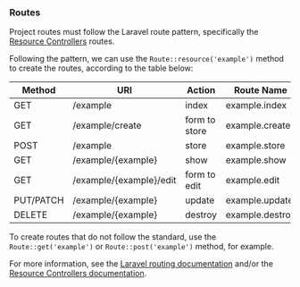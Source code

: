 ### Routes

Project routes must follow the Laravel route pattern, specifically the
[Resource Controllers](https://laravel.com/docs/10.x/controllers#actions-handled-by-resource-controller) routes.

Following the pattern, we can use the `Route::resource('example')` method to create the routes, according to the
table below:

| Method | URI | Action        | Route Name |
| --- | --- |---------------| --- |
| GET | /example | index         | example.index |
| GET | /example/create | form to store | example.create |
| POST | /example | store         | example.store |
| GET | /example/{example} | show          | example.show |
| GET | /example/{example}/edit | form to edit  | example.edit |
| PUT/PATCH | /example/{example} | update        | example.update |
| DELETE | /example/{example} | destroy       | example.destroy |

To create routes that do not follow the standard, use the `Route::get('example')` or `Route::post('example')` method,
for example.

For more information, see the [Laravel routing documentation](https://laravel.com/docs/10.x/routing)
and/or the [Resource Controllers documentation](https://laravel.com/docs/10.x/controllers#resource-controllers).

